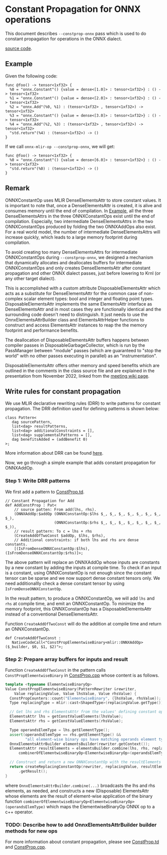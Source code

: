 # Constant Propagation for ONNX operations

This document describes `--constprop-onnx` pass which is used to do
constant propagation for operations in the ONNX dialect.

[source
code](https://github.com/onnx/onnx-mlir/blob/main/src/Transform/ONNX/ConstProp.td).

## Example
Given the following code:
```mlir
func @foo() -> tensor<1xf32> {
  %0 = "onnx.Constant"() {value = dense<[1.0]> : tensor<1xf32>} : () -> tensor<1xf32>
  %1 = "onnx.Constant"() {value = dense<[2.0]> : tensor<1xf32>} : () -> tensor<1xf32>
  %2 = "onnx.Add"(%0, %1) : (tensor<1xf32> , tensor<1xf32>) -> tensor<1xf32>
  %3 = "onnx.Constant"() {value = dense<[3.0]> : tensor<1xf32>} : () -> tensor<1xf32>
  %4 = "onnx.Add"(%2, %3) : (tensor<1xf32> , tensor<1xf32>) -> tensor<1xf32>
  "std.return"(%4) : (tensor<1xf32>) -> ()
}
```

If we call `onnx-mlir-op --constprop-onnx`, we will get:
```mlir
func @foo() -> tensor<1xf32> {
  %0 = "onnx.Constant"() {value = dense<[6.0]> : tensor<1xf32>} : () -> tensor<1xf32>
  "std.return"(%0) : (tensor<1xf32>) -> ()
}
```

## Remark

ONNXConstantOp uses MLIR DenseElementsAttr to store constant values. It is
important to note that, once a DenseElementsAttr is created, it is alive and
consumes memory until the end of compilation. In [Example](#example), all the
three DenseElementsAttrs in the three ONNXConstantOps exist until the end of
compilation. Especially, two intermediate DenseElementsAttrs in the two
ONNXConstantOps produced by folding the two ONNXAddOps also exist. For a
real world model, the number of intermediate DenseElementsAttrs will increase
quickly, which leads to a large memory footprint during compilation.

To avoid creating too many DenseElementsAttrs for intermediate ONNXConstantOps
during `--constprop-onnx`, we designed a mechanism that dynamically allocates and
deallocates buffers for intermediate ONNXConstantOps and only creates
DenseElementsAttr after constant propagation and other ONNX dialect passes,
just before lowering to Krnl (or any other target dialect).

This is accomplished with a custom attribute DisposableElementsAttr which
acts as a substitute for DenseElementsAttr for the common case of
non-complex scalar element types: bool and integer and floating point types.
DisposableElementsAttr implements the same ElementsAttr interface as
DenseElementsAttr and in most cases they are functionally identical and
the surrounding code doesn't need to distinguish. It just needs to use the
OnnxElementsAttrBuilder class and ElementsAttrHelper functions to
construct and access ElementsAttr instances to reap the the memory footprint
and performance benefits.

The deallocation of DisposableElementsAttr buffers happens between compiler
passes in DisposableGarbageCollector, which is run by the PassManager
between "module" passes (which are guaranteed to "stop the world" with no
other passes executing in parallel) as an "instrumentation".

DisposableElementsAttr offers other memory and speed benefits which are
outlined in the comments in the class source file and are
explained in the presentation from November 2022, linked from the
[meeting wiki page](https://github.com/onnx/onnx-mlir/wiki/Informal-meeting-agenda-and-notes#nov-29th).

## Write rules for constant propagation

We use MLIR declarative rewriting rules (DRR) to write patterns for constant
propagation. The DRR definition used for defining patterns is shown below:
```
class Pattern<
   dag sourcePattern,
   list<dag> resultPatterns,
   list<dag> additionalConstraints = [],
   list<dag> supplementalPatterns = [],
   dag benefitsAdded = (addBenefit 0)
>;
```

More information about DRR can be found [here](https://mlir.llvm.org/docs/DeclarativeRewrites/).

Now, we go through a simple example that adds constant propagation for ONNXAddOp.

### Step 1: Write DRR patterns <a id="step1"></a>

We first add a pattern to
[ConstProp.td](https://github.com/onnx/onnx-mlir/blob/main/src/Transform/ONNX/ConstProp.td).

```mlir
// Constant Propagation for Add
def AddConstProp : Pat<
    // source patten: From add(lhs, rhs).
    (ONNXAddOp:$addOp (ONNXConstantOp:$lhs $_, $_, $_, $_, $_, $_, $_, $_),
                      (ONNXConstantOp:$rhs $_, $_, $_, $_, $_, $_, $_, $_)),
    // result pattern: To c = lhs + rhs
    (CreateAddOfTwoConst $addOp, $lhs, $rhs),
    // Additional constraints: if both lhs and rhs are dense constants.
    [(IsFromDenseONNXConstantOp:$lhs), (IsFromDenseONNXConstantOp:$rhs)]>;
```

The above pattern will replace an ONNXAddOp whose inputs are constants
by a new constant by adding the inputs at compile time. To check if an input is
a constant, using ONNXConstantOp is not enough since the constant tensor can be
sparse and we now support dense constant tensors only. We need additionallly
check a dense constant tensor by using `IsFromDenseONNXConstantOp`.

In the result pattern, to produce a ONNXConstantOp, we will add `lhs`
and `rhs` at compile time, and emit an ONNXConstantOp. To minimize the
memory footprint, this ONNXConstantOp has a DisposableElementsAttr instead of a conventional DenseElementsAttr.

Function `CreateAddOfTwoConst` will do the addition at compile time and return
an ONNXConstantOp.

```
def CreateAddOfTwoConst :
   NativeCodeCall<"ConstPropElementwiseBinary<mlir::ONNXAddOp>($_builder, $0, $1, $2)">;
```

### Step 2: Prepare array buffers for inputs and result <a id="step2"></a>

Function `CreateAddOfTwoConst` in the pattern calls
`ConstPropElementwiseBinary` in [ConstProp.cpp](https://github.com/onnx/onnx-mlir/blob/main/src/Transform/ONNX/ConstProp.cpp) whose content is as follows.

```c++
template <typename ElementwiseBinaryOp>
Value ConstPropElementwiseBinary(PatternRewriter &rewriter,
    Value replacingValue, Value lhsValue, Value rhsValue) {
  ConstPropCounters::count("ElementwiseBinary", {lhsValue, rhsValue});
  Type replacingType = mlir::cast<ShapedType>(replacingValue.getType());

  // Get lhs and rhs ElementsAttr from the values' defining constant ops.
  ElementsAttr lhs = getConstValueElements(lhsValue);
  ElementsAttr rhs = getConstValueElements(rhsValue);

  Type operandsElemType = lhs.getElementType();
  assert(operandsElemType == rhs.getElementType() &&
         "all element-wise binary ops have matching operands element types");
  OnnxElementsAttrBuilder elementsBuilder(rewriter.getContext());
  ElementsAttr resultElements = elementsBuilder.combine(lhs, rhs, replacingType,
      combinerOfElementwiseBinaryOp<ElementwiseBinaryOp>(operandsElemType));

  // Construct and return a new ONNXConstantOp with the resultElements attribute.
  return createReplacingConstantOp(rewriter, replacingValue, resultElements)
      .getResult();
}
```
where `OnnxElementsAttrBuilder.combine(...)` broadcasts the lhs and rhs elements,
as needed, and constructs a new (Disposable) ElementsAttr whose elements are the
result of element-wise application of the binary function
`combinerOfElementwiseBinaryOp<ElementwiseBinaryOp>(operandsElemType)`
which maps the ElementwiseBinaryOp ONNX op to a c++ operator.

### TODO: Describe how to add OnnxElementsAttrBuilder builder methods for new ops

For more information about constant propagation, please see [ConstProp.td](https://github.com/onnx/onnx-mlir/blob/main/src/Transform/ONNX/ConstProp.td)
and
[ConstProp.cpp](https://github.com/onnx/onnx-mlir/blob/main/src/Transform/ONNX/ConstProp.cpp).
